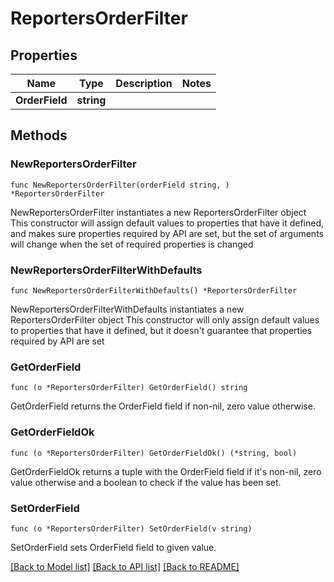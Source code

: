 # ReportersOrderFilter

## Properties

Name | Type | Description | Notes
------------ | ------------- | ------------- | -------------
**OrderField** | **string** |  | 

## Methods

### NewReportersOrderFilter

`func NewReportersOrderFilter(orderField string, ) *ReportersOrderFilter`

NewReportersOrderFilter instantiates a new ReportersOrderFilter object
This constructor will assign default values to properties that have it defined,
and makes sure properties required by API are set, but the set of arguments
will change when the set of required properties is changed

### NewReportersOrderFilterWithDefaults

`func NewReportersOrderFilterWithDefaults() *ReportersOrderFilter`

NewReportersOrderFilterWithDefaults instantiates a new ReportersOrderFilter object
This constructor will only assign default values to properties that have it defined,
but it doesn't guarantee that properties required by API are set

### GetOrderField

`func (o *ReportersOrderFilter) GetOrderField() string`

GetOrderField returns the OrderField field if non-nil, zero value otherwise.

### GetOrderFieldOk

`func (o *ReportersOrderFilter) GetOrderFieldOk() (*string, bool)`

GetOrderFieldOk returns a tuple with the OrderField field if it's non-nil, zero value otherwise
and a boolean to check if the value has been set.

### SetOrderField

`func (o *ReportersOrderFilter) SetOrderField(v string)`

SetOrderField sets OrderField field to given value.



[[Back to Model list]](../README.md#documentation-for-models) [[Back to API list]](../README.md#documentation-for-api-endpoints) [[Back to README]](../README.md)


